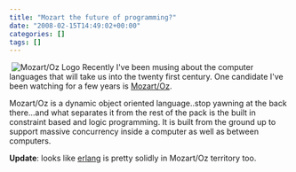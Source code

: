 ```yaml
---
title: "Mozart the future of programming?"
date: "2008-02-15T14:49:02+00:00"
categories: []
tags: []
---
```


<img src="http://techteapot.com/wp-content/uploads/2008/02/mozart-259x112.gif" alt="Mozart/Oz Logo" style="border-left: 4px solid white" />
Recently I've been musing about the computer languages that will take us into the twenty first century. One candidate I've been watching for a few years is <a href="http://mozart.github.io/">Mozart/Oz</a>.

Mozart/Oz is a dynamic object oriented language..stop yawning at the back there...and what separates it from the rest of the pack is the built in constraint based and logic programming. It is built from the ground up to support massive concurrency inside a computer as well as between computers.

<strong>Update</strong>: looks like <a href="http://www.erlang.org/">erlang</a> is pretty solidly in Mozart/Oz territory too.
